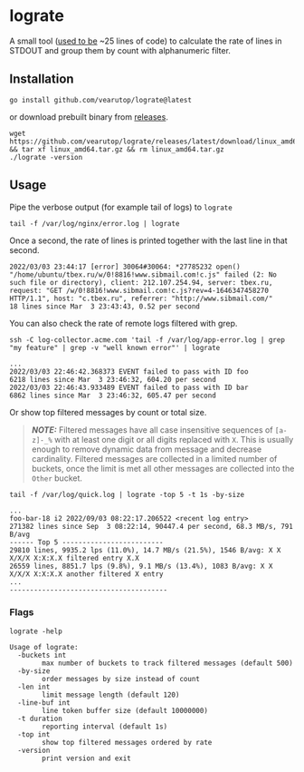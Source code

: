 # lograte

A small tool ([used to be](https://github.com/vearutop/lograte/blob/v0.1.0/main.go) ~25 lines of code) to calculate the 
rate of lines in STDOUT and group them by count with alphanumeric filter.

## Installation

```
go install github.com/vearutop/lograte@latest
```

or download prebuilt binary from [releases](https://github.com/vearutop/lograte/releases).

```
wget https://github.com/vearutop/lograte/releases/latest/download/linux_amd64.tar.gz && tar xf linux_amd64.tar.gz && rm linux_amd64.tar.gz
./lograte -version
```

## Usage

Pipe the verbose output (for example tail of logs) to `lograte`
```
tail -f /var/log/nginx/error.log | lograte
```

Once a second, the rate of lines is printed together with the last line in that second.

```
2022/03/03 23:44:17 [error] 30064#30064: *27785232 open() "/home/ubuntu/tbex.ru/w/0!8816!www.sibmail.com!c.js" failed (2: No such file or directory), client: 212.107.254.94, server: tbex.ru, request: "GET /w/0!8816!www.sibmail.com!c.js?rev=4-1646347458270 HTTP/1.1", host: "c.tbex.ru", referrer: "http://www.sibmail.com/"
18 lines since Mar  3 23:43:43, 0.52 per second
```

You can also check the rate of remote logs filtered with grep.

```
ssh -C log-collector.acme.com 'tail -f /var/log/app-error.log | grep "my feature" | grep -v "well known error"' | lograte
```

```
...
2022/03/03 22:46:42.368373 EVENT failed to pass with ID foo
6218 lines since Mar  3 23:46:32, 604.20 per second
2022/03/03 22:46:43.933489 EVENT failed to pass with ID bar
6862 lines since Mar  3 23:46:32, 605.47 per second
```

Or show top filtered messages by count or total size. 

> **_NOTE:_** Filtered messages have all case insensitive sequences of `[a-z]-_%` with at least one digit or all digits replaced with `X`. 
> This is usually enough to remove dynamic data from message and decrease cardinality.
> Filtered messages are collected in a limited number of buckets, once the limit is met all other messages are collected into the `Other` bucket.

```
tail -f /var/log/quick.log | lograte -top 5 -t 1s -by-size
```
```
...
foo-bar-18 i2 2022/09/03 08:22:17.206522 <recent log entry>
271382 lines since Sep  3 08:22:14, 90447.4 per second, 68.3 MB/s, 791 B/avg
------ Top 5 -------------------------
29810 lines, 9935.2 lps (11.0%), 14.7 MB/s (21.5%), 1546 B/avg: X X X/X/X X:X:X.X filtered entry X.X
26559 lines, 8851.7 lps (9.8%), 9.1 MB/s (13.4%), 1083 B/avg: X X X/X/X X:X:X.X another filtered X entry
...
---------------------------------------
```

### Flags

```
lograte -help
```
```
Usage of lograte:
  -buckets int
    	max number of buckets to track filtered messages (default 500)
  -by-size
    	order messages by size instead of count
  -len int
    	limit message length (default 120)
  -line-buf int
    	line token buffer size (default 10000000)
  -t duration
    	reporting interval (default 1s)
  -top int
    	show top filtered messages ordered by rate
  -version
    	print version and exit
```
